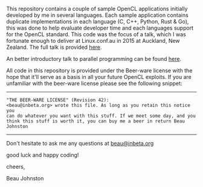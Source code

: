 
This repository contains a couple of sample OpenCL applications initially
developed by me in several languages. Each sample application contains
duplicate implementations in each language (C, C++, Python, Rust & Go), this
was done to help evaluate developer time and each languages support for the
OpenCL standard. This code was the focus of a talk, which I was fortunate
enough to deliver at Linux.conf.au in 2015 at Auckland, New Zealand. The full
talk is provided [here](https://www.youtube.com/watch?v=gyTkarP0HE0 
"Making code run fast On all the things (with OpenCL)").

An better introductory talk to parallel programming can be found [here](http://mirror.linux.org.au/linux.conf.au/2014/Thursday/88-OpenCL_saving_parallel_programers_pain_today_-_Beau_Johnston.mp4 "OpenCL Saving Parallel Programmers Pain Today!").

All code in this repository is provided under the Beer-ware license with the
hope that it'll serve as a basis in all your future OpenCL exploits. If you are
unfamiliar with the beer-ware license please see the following snippet:

----------------------------------------------------------------------------
    "THE BEER-WARE LICENSE" (Revision 42):
    <beau@inbeta.org> wrote this file. As long as you retain this notice you
    can do whatever you want with this stuff. If we meet some day, and you
    think this stuff is worth it, you can buy me a beer in return Beau Johnston
----------------------------------------------------------------------------

Don't hesitate to ask me any questions at beau@inbeta.org

good luck and happy coding!

cheers,

Beau Johnston

